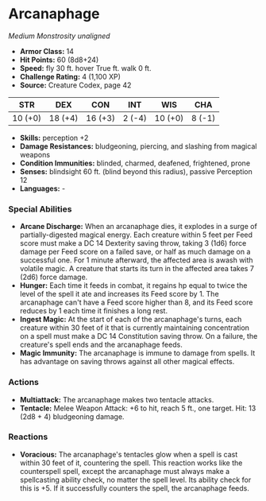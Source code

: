 # Arcanaphage

*Medium* *Monstrosity* *unaligned*

- **Armor Class:** 14
- **Hit Points:** 60 (8d8+24)
- **Speed:** fly 30 ft. hover True ft. walk 0 ft.
- **Challenge Rating:** 4 (1,100 XP)
- **Source:** Creature Codex, page 42

| STR | DEX | CON | INT | WIS | CHA |
| --- | --- | --- | --- | --- | --- |
| 10 (+0) | 18 (+4) | 16 (+3) | 2 (-4) | 10 (+0) | 8 (-1) |

- **Skills:** perception +2
- **Damage Resistances:** bludgeoning, piercing, and slashing from magical weapons
- **Condition Immunities:** blinded, charmed, deafened, frightened, prone
- **Senses:** blindsight 60 ft. (blind beyond this radius), passive Perception 12
- **Languages:** -

### Special Abilities

- **Arcane Discharge:** When an arcanaphage dies, it explodes in a surge of partially-digested magical energy. Each creature within 5 feet per Feed score must make a DC 14 Dexterity saving throw, taking 3 (1d6) force damage per Feed score on a failed save, or half as much damage on a successful one. For 1 minute afterward, the affected area is awash with volatile magic. A creature that starts its turn in the affected area takes 7 (2d6) force damage.
- **Hunger:** Each time it feeds in combat, it regains hp equal to twice the level of the spell it ate and increases its Feed score by 1. The arcanaphage can't have a Feed score higher than 8, and its Feed score reduces by 1 each time it finishes a long rest.
- **Ingest Magic:** At the start of each of the arcanaphage's turns, each creature within 30 feet of it that is currently maintaining concentration on a spell must make a DC 14 Constitution saving throw. On a failure, the creature's spell ends and the arcanaphage feeds.
- **Magic Immunity:** The arcanaphage is immune to damage from spells. It has advantage on saving throws against all other magical effects.

### Actions

- **Multiattack:** The arcanaphage makes two tentacle attacks.
- **Tentacle:** Melee Weapon Attack: +6 to hit, reach 5 ft., one target. Hit: 13 (2d8 + 4) bludgeoning damage.

### Reactions

- **Voracious:** The arcanaphage's tentacles glow when a spell is cast within 30 feet of it, countering the spell. This reaction works like the counterspell spell, except the arcanaphage must always make a spellcasting ability check, no matter the spell level. Its ability check for this is +5. If it successfully counters the spell, the arcanaphage feeds.


